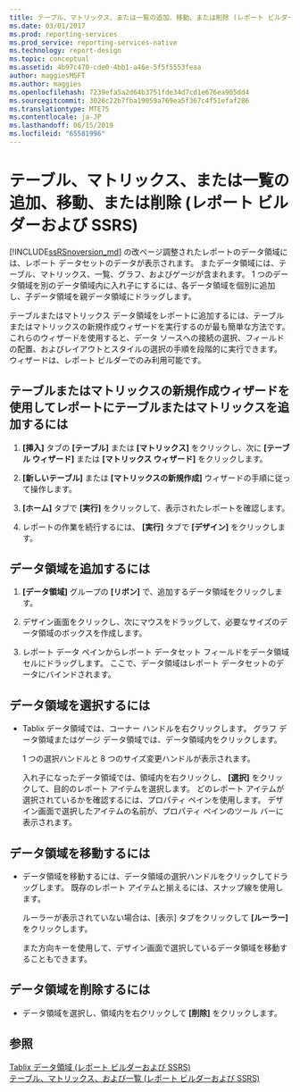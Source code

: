 ```yaml
---
title: テーブル、マトリックス、または一覧の追加、移動、または削除 (レポート ビルダーおよび SSRS) | Microsoft Docs
ms.date: 03/01/2017
ms.prod: reporting-services
ms.prod_service: reporting-services-native
ms.technology: report-design
ms.topic: conceptual
ms.assetid: 4b97c470-cde0-4bb1-a46e-5f5f5553feaa
author: maggiesMSFT
ms.author: maggies
ms.openlocfilehash: 7239efa5a2d64b3751fde34d7cd1e676ea905dd4
ms.sourcegitcommit: 3026c22b7fba19059a769ea5f367c4f51efaf286
ms.translationtype: MTE75
ms.contentlocale: ja-JP
ms.lasthandoff: 06/15/2019
ms.locfileid: "65581996"
---
```

# <a name="add-move-or-delete-a-table-matrix-or-list-report-builder-and-ssrs"></a>テーブル、マトリックス、または一覧の追加、移動、または削除 (レポート ビルダーおよび SSRS)
  [!INCLUDE[ssRSnoversion_md](../../includes/ssrsnoversion-md.md)] の改ページ調整されたレポートのデータ領域には、レポート データセットのデータが表示されます。 またデータ領域には、テーブル、マトリックス、一覧、グラフ、およびゲージが含まれます。 1 つのデータ領域を別のデータ領域内に入れ子にするには、各データ領域を個別に追加し、子データ領域を親データ領域にドラッグします。  
  
 テーブルまたはマトリックス データ領域をレポートに追加するには、テーブルまたはマトリックスの新規作成ウィザードを実行するのが最も簡単な方法です。 これらのウィザードを使用すると、データ ソースへの接続の選択、フィールドの配置、およびレイアウトとスタイルの選択の手順を段階的に実行できます。 ウィザードは、レポート ビルダーでのみ利用可能です。  
  
## <a name="to-add-a-table-or-matrix-to-a-report-by-using-the-new-table-or-new-matrix-wizard"></a>テーブルまたはマトリックスの新規作成ウィザードを使用してレポートにテーブルまたはマトリックスを追加するには  
  
1.  **[挿入]** タブの **[テーブル]** または **[マトリックス]** をクリックし、次に **[テーブル ウィザード]** または **[マトリックス ウィザード]** をクリックします。  
  
2.  **[新しいテーブル]** または **[マトリックスの新規作成]** ウィザードの手順に従って操作します。  
  
3.  **[ホーム]** タブで **[実行]** をクリックして、表示されたレポートを確認します。  
  
4.  レポートの作業を続行するには、 **[実行]** タブで **[デザイン]** をクリックします。  
  
## <a name="to-add-a-data-region"></a>データ領域を追加するには  
  
1.  **[データ領域]** グループの **[リボン]** で、追加するデータ領域をクリックします。  
  
2.  デザイン画面をクリックし、次にマウスをドラッグして、必要なサイズのデータ領域のボックスを作成します。  
  
3.  レポート データ ペインからレポート データセット フィールドをデータ領域セルにドラッグします。 ここで、データ領域はレポート データセットのデータにバインドされます。  
  
## <a name="to-select-a-data-region"></a>データ領域を選択するには  
  
-   Tablix データ領域では、コーナー ハンドルを右クリックします。 グラフ データ領域またはゲージ データ領域では、データ領域内をクリックします。  
  
     1 つの選択ハンドルと 8 つのサイズ変更ハンドルが表示されます。  
  
     入れ子になったデータ領域では、領域内を右クリックし、 **[選択]** をクリックして、目的のレポート アイテムを選択します。 どのレポート アイテムが選択されているかを確認するには、プロパティ ペインを使用します。 デザイン画面で選択したアイテムの名前が、プロパティ ペインのツール バーに表示されます。  
  
## <a name="to-move-a-data-region"></a>データ領域を移動するには  
  
-   データ領域を移動するには、データ領域の選択ハンドルをクリックしてドラッグします。 既存のレポート アイテムと揃えるには、スナップ線を使用します。  
  
     ルーラーが表示されていない場合は、[表示] タブをクリックして **[ルーラー]** をクリックします。  
  
     また方向キーを使用して、デザイン画面で選択しているデータ領域を移動することもできます。  
  
## <a name="to-delete-a-data-region"></a>データ領域を削除するには  
  
-   データ領域を選択し、領域内を右クリックして **[削除]** をクリックします。  
  
## <a name="see-also"></a>参照  
 [Tablix データ領域 (レポート ビルダーおよび SSRS)](../../reporting-services/report-design/tablix-data-region-report-builder-and-ssrs.md)   
 [テーブル、マトリックス、および一覧 &#40;レポート ビルダーおよび SSRS&#41;](../../reporting-services/report-design/tables-matrices-and-lists-report-builder-and-ssrs.md)  
  
  
